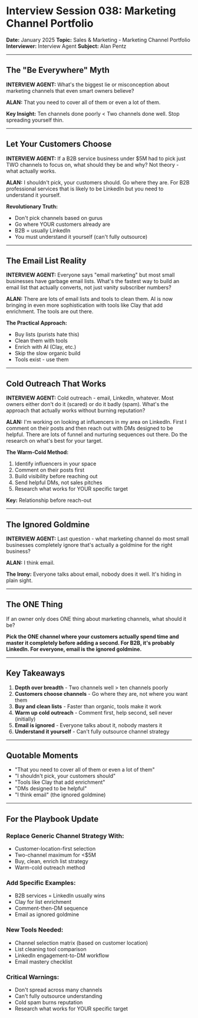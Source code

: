 # Interview Session 038: Marketing Channel Portfolio

**Date:** January 2025
**Topic:** Sales & Marketing - Marketing Channel Portfolio
**Interviewer:** Interview Agent
**Subject:** Alan Pentz

---

## The "Be Everywhere" Myth

**INTERVIEW AGENT:** What's the biggest lie or misconception about marketing channels that even smart owners believe?

**ALAN:** That you need to cover all of them or even a lot of them.

**Key Insight:** Ten channels done poorly < Two channels done well. Stop spreading yourself thin.

---

## Let Your Customers Choose

**INTERVIEW AGENT:** If a B2B service business under $5M had to pick just TWO channels to focus on, what should they be and why? Not theory - what actually works.

**ALAN:** I shouldn't pick, your customers should. Go where they are. For B2B professional services that is likely to be LinkedIn but you need to understand it yourself.

**Revolutionary Truth:**
- Don't pick channels based on gurus
- Go where YOUR customers already are
- B2B = usually LinkedIn
- You must understand it yourself (can't fully outsource)

---

## The Email List Reality

**INTERVIEW AGENT:** Everyone says "email marketing" but most small businesses have garbage email lists. What's the fastest way to build an email list that actually converts, not just vanity subscriber numbers?

**ALAN:** There are lots of email lists and tools to clean them. AI is now bringing in even more sophistication with tools like Clay that add enrichment. The tools are out there.

**The Practical Approach:**
- Buy lists (purists hate this)
- Clean them with tools
- Enrich with AI (Clay, etc.)
- Skip the slow organic build
- Tools exist - use them

---

## Cold Outreach That Works

**INTERVIEW AGENT:** Cold outreach - email, LinkedIn, whatever. Most owners either don't do it (scared) or do it badly (spam). What's the approach that actually works without burning reputation?

**ALAN:** I'm working on looking at influencers in my area on LinkedIn. First I comment on their posts and then reach out with DMs designed to be helpful. There are lots of funnel and nurturing sequences out there. Do the research on what's best for your target.

**The Warm-Cold Method:**
1. Identify influencers in your space
2. Comment on their posts first
3. Build visibility before reaching out
4. Send helpful DMs, not sales pitches
5. Research what works for YOUR specific target

**Key:** Relationship before reach-out

---

## The Ignored Goldmine

**INTERVIEW AGENT:** Last question - what marketing channel do most small businesses completely ignore that's actually a goldmine for the right business?

**ALAN:** I think email.

**The Irony:** Everyone talks about email, nobody does it well. It's hiding in plain sight.

---

## The ONE Thing

If an owner only does ONE thing about marketing channels, what should it be?

**Pick the ONE channel where your customers actually spend time and master it completely before adding a second. For B2B, it's probably LinkedIn. For everyone, email is the ignored goldmine.**

---

## Key Takeaways

1. **Depth over breadth** - Two channels well > ten channels poorly
2. **Customers choose channels** - Go where they are, not where you want them
3. **Buy and clean lists** - Faster than organic, tools make it work
4. **Warm up cold outreach** - Comment first, help second, sell never (initially)
5. **Email is ignored** - Everyone talks about it, nobody masters it
6. **Understand it yourself** - Can't fully outsource channel strategy

---

## Quotable Moments

- "That you need to cover all of them or even a lot of them"
- "I shouldn't pick, your customers should"
- "Tools like Clay that add enrichment"
- "DMs designed to be helpful"
- "I think email" (the ignored goldmine)

---

## For the Playbook Update

### Replace Generic Channel Strategy With:
- Customer-location-first selection
- Two-channel maximum for <$5M
- Buy, clean, enrich list strategy
- Warm-cold outreach method

### Add Specific Examples:
- B2B services = LinkedIn usually wins
- Clay for list enrichment
- Comment-then-DM sequence
- Email as ignored goldmine

### New Tools Needed:
- Channel selection matrix (based on customer location)
- List cleaning tool comparison
- LinkedIn engagement-to-DM workflow
- Email mastery checklist

### Critical Warnings:
- Don't spread across many channels
- Can't fully outsource understanding
- Cold spam burns reputation
- Research what works for YOUR specific target